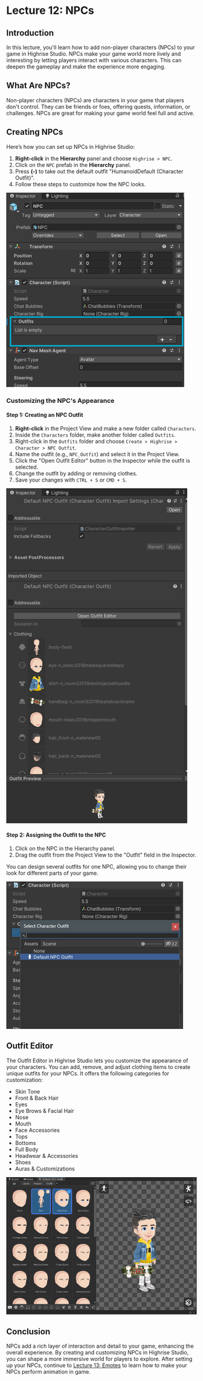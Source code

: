 # Lecture 12: NPCs

## Introduction

In this lecture, you'll learn how to add non-player characters (NPCs) to your game in Highrise Studio. NPCs make your game world more lively and interesting by letting players interact with various characters. This can deepen the gameplay and make the experience more engaging.

## What Are NPCs?

Non-player characters (NPCs) are characters in your game that players don't control. They can be friends or foes, offering quests, information, or challenges. NPCs are great for making your game world feel full and active.

## Creating NPCs

Here’s how you can set up NPCs in Highrise Studio:

1. **Right-click** in the **Hierarchy** panel and choose `Highrise > NPC`.
2. Click on the `NPC` prefab in the **Hierarchy** panel.
3. Press **(-)** to take out the default outfit "HumanoidDefault (Character Outfit)".
4. Follow these steps to customize how the NPC looks.

![NPC Outfit](/assets/learn/guides/studio/Lectures/npc-outfit.png)

### Customizing the NPC's Appearance

#### Step 1: Creating an NPC Outfit

1. **Right-click** in the Project View and make a new folder called `Characters`.
2. Inside the `Characters` folder, make another folder called `Outfits`.
3. Right-click in the `Outfits` folder and choose `Create > Highrise > Character > NPC Outfit`.
4. Name the outfit (e.g., `NPC_Outfit`) and select it in the Project View.
5. Click the "Open Outfit Editor" button in the Inspector while the outfit is selected.
6. Change the outfit by adding or removing clothes.
7. Save your changes with `CTRL + S` or `CMD + S`.

![Outfit Editor](/assets/learn/guides/studio/Lectures/outfit-editor.png)

#### Step 2: Assigning the Outfit to the NPC

1. Click on the NPC in the Hierarchy panel.
2. Drag the outfit from the Project View to the "Outfit" field in the Inspector.

You can design several outfits for one NPC, allowing you to change their look for different parts of your game.

![Assign Outfit](/assets/learn/guides/studio/Lectures/assign-outfit.png)

## Outfit Editor

The Outfit Editor in Highrise Studio lets you customize the appearance of your characters. You can add, remove, and adjust clothing items to create unique outfits for your NPCs. It offers the following categories for customization:

- Skin Tone
- Front & Back Hair
- Eyes
- Eye Brows & Facial Hair
- Nose
- Mouth
- Face Accessories
- Tops
- Bottoms
- Full Body
- Headwear & Accessories
- Shoes
- Auras & Customizations

![Outfit Editor Window](/assets/learn/guides/studio/Lectures/outfit-editor-window.png)

## Conclusion

NPCs add a rich layer of interaction and detail to your game, enhancing the overall experience. By creating and customizing NPCs in Highrise Studio, you can shape a more immersive world for players to explore. After setting up your NPCs, continue to [Lecture 13: Emotes](https://create.highrise.game/learn/studio/create/beginner-guide/lecture-thirteen) to learn how to make your NPCs perform animation in game.